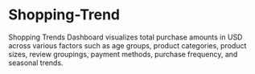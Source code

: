 # Shopping-Trend
 Shopping Trends Dashboard visualizes total purchase amounts in USD across various factors such as age groups, product categories, product sizes, review groupings, payment methods, purchase frequency, and seasonal trends. 

